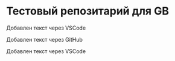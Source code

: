 # Тестовый репозитарий для GB

Добавлен текст через VSCode

Добавлен текст через GitHub

Добавлен текст через VSCode